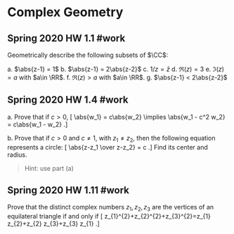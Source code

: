 # Complex Geometry

## Spring 2020 HW 1.1  #work 

Geometrically describe the following subsets of $\CC$:

a. $\abs{z-1} = 1$
b. $\abs{z-1} = 2\abs{z-2}$
c. $1/z = \bar z$
d. $\Re(z) = 3$
e. $\Im(z) = a$ with $a\in \RR$.
f. $\Re(z) > a$ with $a\in \RR$.
g. $\abs{z-1} < 2\abs{z-2}$

## Spring 2020 HW 1.4 #work 

a. Prove that if $c>0$,
\[
\abs{w_1} = c\abs{w_2} \implies \abs{w_1 - c^2 w_2} = c\abs{w_1 - w_2}
.\]

b. Prove that if $c>0$ and $c\neq 1$, with $z_1\neq z_2$, then the following equation represents a circle:
\[
\abs{z-z_1 \over z-z_2} = c
.\]
Find its center and radius.

> Hint: use part (a)

## Spring 2020 HW 1.11 #work

Prove that the distinct complex numbers $z_1, z_2, z_3$ are the vertices of an equilateral triangle if and only if
\[
z_{1}^{2}+z_{2}^{2}+z_{3}^{2}=z_{1} z_{2}+z_{2} z_{3}+z_{3} z_{1}
.\]